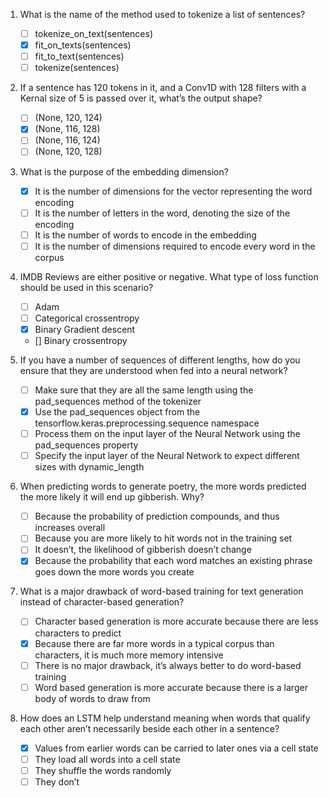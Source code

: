1. What is the name of the method used to tokenize a list of sentences?

    - [ ] tokenize_on_text(sentences)
    - [x] fit_on_texts(sentences)
    - [ ] fit_to_text(sentences)
    - [ ] tokenize(sentences)

2. If a sentence has 120 tokens in it, and a Conv1D with 128 filters with a Kernal size of 5 is passed over it, what’s the output shape?

    - [ ] (None, 120, 124)
    - [x] (None, 116, 128)
    - [ ] (None, 116, 124)
    - [ ] (None, 120, 128)

3. What is the purpose of the embedding dimension?

    - [x] It is the number of dimensions for the vector representing the word encoding
    - [ ] It is the number of letters in the word, denoting the size of the encoding
    - [ ] It is the number of words to encode in the embedding
    - [ ] It is the number of dimensions required to encode every word in the corpus

4. IMDB Reviews are either positive or negative. What type of loss function should be used in this scenario?

    - [ ] Adam
    - [ ] Categorical crossentropy
    - [x] Binary Gradient descent
    - [] Binary crossentropy

5. If you have a number of sequences of different lengths, how do you ensure that they are understood when fed into a neural network?

    - [ ] Make sure that they are all the same length using the pad_sequences method of the tokenizer
    - [x] Use the pad_sequences object from the tensorflow.keras.preprocessing.sequence namespace
    - [ ] Process them on the input layer of the Neural Network using the pad_sequences property
    - [ ] Specify the input layer of the Neural Network to expect different sizes with dynamic_length

6. When predicting words to generate poetry, the more words predicted the more likely it will end up gibberish. Why?

    - [ ] Because the probability of prediction compounds, and thus increases overall
    - [ ] Because you are more likely to hit words not in the training set
    - [ ] It doesn’t, the likelihood of gibberish doesn’t change
    - [x] Because the probability that each word matches an existing phrase goes down the more words you create

7. What is a major drawback of word-based training for text generation instead of character-based generation?

    - [ ] Character based generation is more accurate because there are less characters to predict
    - [x] Because there are far more words in a typical corpus than characters, it is much more memory intensive
    - [ ] There is no major drawback, it’s always better to do word-based training
    - [ ] Word based generation is more accurate because there is a larger body of words to draw from

8. How does an LSTM help understand meaning when words that qualify each other aren’t necessarily beside each other in a sentence?

    - [x] Values from earlier words can be carried to later ones via a cell state
    - [ ] They load all words into a cell state
    - [ ] They shuffle the words randomly
    - [ ] They don’t

